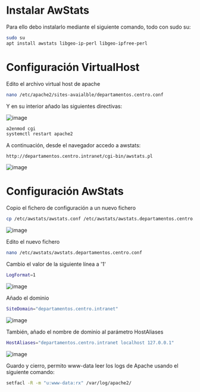 
# Instalar AwStats

Para ello debo instalarlo mediante el siguiente comando, todo con sudo su:

```bash
sudo su
apt install awstats libgeo-ip-perl libgeo-ipfree-perl
```

# Configuración VirtualHost

Edito el archivo virtual host de apache

```bash
nano /etc/apache2/sites-avaialble/departamentos.centro.conf
```

Y en su interior añado las siguientes directivas:

![image](https://user-images.githubusercontent.com/91189372/205601656-8cf24e21-2f74-4c33-a181-28101343768d.png)

```bash
a2enmod cgi
systemctl restart apache2
```

A continuación, desde el navegador accedo a awstats:

```
http://departamentos.centro.intranet/cgi-bin/awstats.pl
```

![image](https://user-images.githubusercontent.com/91189372/205603346-a5c3cfdf-40d0-4079-ba16-96270a2657dd.png)


# Configuración AwStats

Copio el fichero de configuración a un nuevo fichero

```bash
cp /etc/awstats/awstats.conf /etc/awstats/awstats.departamentos.centro.conf
```

![image](https://user-images.githubusercontent.com/91189372/205603920-de23cb3f-092f-45cf-b103-c4d6f9cc9059.png)

Edito el nuevo fichero

```bash
nano /etc/awstats/awstats.departamentos.centro.conf
```

Cambio el valor de la siguiente línea a '1'

```bash
LogFormat=1
```

![image](https://user-images.githubusercontent.com/91189372/205604862-17c07f7f-b3cd-4254-9885-7faa9b4d1dbf.png)


Añado el dominio

```bash
SiteDomain="departamentos.centro.intranet"
```

![image](https://user-images.githubusercontent.com/91189372/205605097-ace52552-6330-436e-b1dd-0aa28e2deca0.png)

También, añado el nombre de dominio al parámetro HostAliases

```bash
HostAliases="departamentos.centro.intranet localhost 127.0.0.1"
```

![image](https://user-images.githubusercontent.com/91189372/205605465-88cb85c7-c366-4b94-9bc1-8c80bbb7a70a.png)


Guardo y cierro, permito www-data leer los logs de Apache usando el siguiente comando:

```bash
setfacl -R -m "u:www-data:rx" /var/log/apache2/
```




